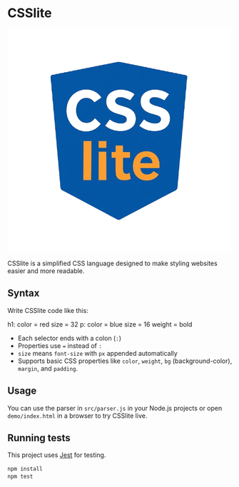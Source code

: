 # CSSlite

![CSSlite Logo](assets/logo.png)

CSSlite is a simplified CSS language designed to make styling websites easier and more readable.

## Syntax

Write CSSlite code like this:

h1:
color = red
size = 32
p:
color = blue
size = 16
weight = bold


- Each selector ends with a colon (`:`)  
- Properties use `=` instead of `:`  
- `size` means `font-size` with `px` appended automatically  
- Supports basic CSS properties like `color`, `weight`, `bg` (background-color), `margin`, and `padding`.

## Usage

You can use the parser in `src/parser.js` in your Node.js projects or open `demo/index.html` in a browser to try CSSlite live.

## Running tests

This project uses [Jest](https://jestjs.io/) for testing.

```bash
npm install
npm test
